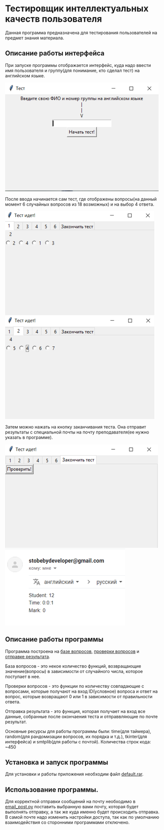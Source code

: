 # Тестировщик интеллектуальных качеств пользователя
Данная программа предназначена для тестирования пользователей на предмет знания материала.

## Описание работы интерфейса
При запуске программы отображается интерфейс, куда надо ввести имя пользователя и группу(для понимание, кто сделал тест) на английском языке.

![Снимок1.PNG](Скрины/Снимок1.PNG)

После ввода начинается сам тест, где отображены вопросы(на данный момент 6 случайных вопросов из 18 возможных) и на выбор 4 ответа.

![Снимок2.PNG](Скрины/Снимок2.PNG)
![Снимок3.PNG](Скрины/Снимок3.PNG)

Затем можно нажать на кнопку заканчивания теста. Она отправит результаты с специальной почты на почту преподавателя(ее нужно указать в программе).

![Снимок4.PNG](Скрины/Снимок4.PNG)
![Снимок5.PNG](Скрины/Снимок5.PNG)

## Описание работы программы

Программа построена на [базе вопросов](res/questions_basa.py), [проверки вопросов](res/question_answer.py) и [отправке результата](res/email_post.py).

База вопросов - это некое количество функций, возвращающие значение(вопросы) в зависимости от случайного числа, которое поступает в нее.

Проверки вопросов - это функции по количеству совпадающие с вопросами, которые получают на вход ID(условное) вопроса и ответ на вопрос, которые возвращают 0 или 1 в зависимости от правильности ответа.

Отправка результата - это функция, которая получает на вход все данные, собранные после окончаения теста и отправвляющие по почте результат.

Основные ресурсы для работы программы были: time(для таймера), random(для рандомизации вопросов, их порядка и т.д.), tkinter(для интерфейса) и smtplib(для работы с почтой).
Количества строк кода: ~450

## Установка и запуск программы

Для установки и работы приложения необходим файл [default.rar](https://github.com/Stone-by/Konfiga/releases/download/V1.0/default.rar).

## Использование программы. 

Для корректной отправки сообщений на почту необходимо в [email_post.py](res/email_post.py) поставить выбранную вами почту, которая будет выполнять отправку, а так же куда именно будет происходить отправка. В самой почте надо изменить настройки доступа, так как по умолчанию взаимодействия со сторонними программами отключено.
